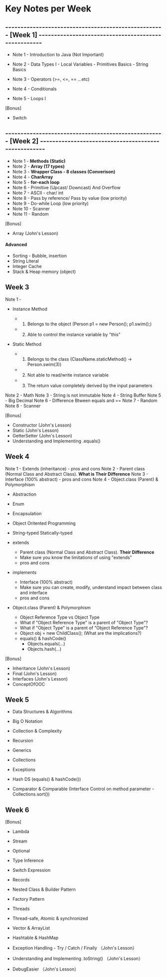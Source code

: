 # Key Notes per Week

## ---------------------------------------------------- [Week 1] ----------------------------------------------------

- Note 1 - Introduction to Java (Not Important)

- Note 2 - Data Types I 
            - Local Variables
            - Primitives Basics
            - String Basics

- Note 3 - Operators (>=, <=, == ...etc)

- Note 4 - Conditionals

- Note 5 - Loops I

[Bonus]

- Switch

## ---------------------------------------------------- [Week 2] ----------------------------------------------------

- Note 1 - **Methods (Static)**
- Note 2 - **Array (17 types)**
- Note 3 - **Wrapper Class - 8 classes (Converison)**
- Note 4 - **CharArray**
- Note 5 - **for-each loop**
- Note 6 - Primitive (Upcast/ Downcast) And Overflow
- Note 7 - ASCII - char/ int
- Note 8 - Pass by reference/ Pass by value (low priority)
- Note 9 - Do-while Loop (low priority)
- Note 10 - Scanner
- Note 11 - Random

[Bonus]

- Array (John's Lesson)

#### **Advanced**
- Sorting - Bubble, insertion
- String Literal
- Integer Cache
- Stack & Heap memory (object)

## Week 3

Note 1 -

- Instance Method
  - 1. Belongs to the object (Person p1 = new Person(); p1.swim();)
  - 2. Able to control the instance variable by "this"

- Static Method
  - 1. Belongs to the class (ClassName.staticMethod() -> Person.swim(3))
  - 2. Not able to read/write instance variable
  - 3. The return value completely derived by the input parameters

Note 2 - Math
Note 3 - String is not immutable
Note 4 - String Buffer
Note 5 - Big Decimal
Note 6 - Difference Btween equals and ==
Note 7 - Random
Note 8 - Scanner

[Bonus]

- Constructor (John's Lesson)
- Static (John's Lesson)
- GetterSetter (John's Lesson)
- Understanding and Implementing .equals()

## Week 4

Note 1 - Extends (inheritance) - pros and cons
Note 2 - Parent class (Normal Class and Abstract Class). **What is Their Difference**
Note 3 - Interface (100% abstract) - pros and cons
Note 4 - Object.class (Parent) & Polymorphism
- Abstraction
- Enum
- Encapsulation
- Object Oritented Programming
- String-typed Statically-typed

- extends
  - Parent class (Normal Class and Abstract Class). **Their Difference**
  - Make sure you know the limitations of using "extends"
  - pros and cons
- implements
  - Interface (100% abstract)
  - Make sure you can create, modify, understand impact between class and interface
  - pros and cons
- Object.class (Parent) & Polymorphism
  - Object Reference Type vs Object Type
  - What if "Object Reference Type" is a parent of "Object Type"?
  - What if "Object Type" is a parent of "Object Reference Type"?
  - Object obj = new ChildClass(); (What are the implications?)
  - equals() & hashCode()
    - Objects.equals(...)
    - Objects.hash(...)

[Bonus]

- Inheritance (John's Lesson)
- Final (John's Lesson)
- Interfaces (John's Lesson)
- ConceptOfOOC

## Week 5

- Data Structures & Algorithms
- Big O Notation
- Collection & Complexity
- Recursion
- Generics
- Collections
- Exceptions

- Hash DS (equals() & hashCode())
- Comparator & Comparable (Interface Control on method parameter - Collections.sort())

## Week 6

[Bonus]

- Lambda
- Stream
- Optional
- Type Inference
- Switch Expression
- Records
- Nested Class & Builder Pattern
- Factory Pattern
- Threads
- Thread-safe, Atomic & synchronized
- Vector & ArrayList
- Hashtable & HashMap

- Exception Handling - Try / Catch / Finally （John's Lesson）
- Understanding and Implementing .toString() （John's Lesson）
- DebugEasier （John's Lesson） 
